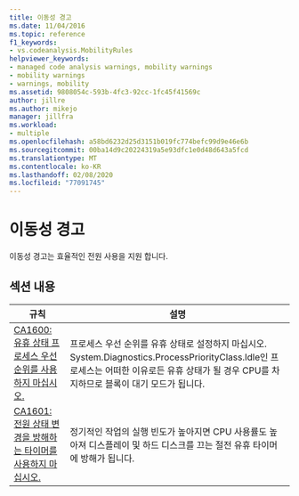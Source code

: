 ```yaml
---
title: 이동성 경고
ms.date: 11/04/2016
ms.topic: reference
f1_keywords:
- vs.codeanalysis.MobilityRules
helpviewer_keywords:
- managed code analysis warnings, mobility warnings
- mobility warnings
- warnings, mobility
ms.assetid: 9808054c-593b-4fc3-92cc-1fc45f41569c
author: jillre
ms.author: mikejo
manager: jillfra
ms.workload:
- multiple
ms.openlocfilehash: a58bd6232d25d3151b019fc774befc99d9e46e6b
ms.sourcegitcommit: 00ba14d9c20224319a5e93dfc1e0d48d643a5fcd
ms.translationtype: MT
ms.contentlocale: ko-KR
ms.lasthandoff: 02/08/2020
ms.locfileid: "77091745"
---
```

# <a name="mobility-warnings"></a>이동성 경고
이동성 경고는 효율적인 전원 사용을 지원 합니다.

## <a name="in-this-section"></a>섹션 내용

|규칙|설명|
|----------|-----------------|
|[CA1600: 유휴 상태 프로세스 우선 순위를 사용하지 마십시오.](../code-quality/ca1600.md)|프로세스 우선 순위를 유휴 상태로 설정하지 마십시오. System.Diagnostics.ProcessPriorityClass.Idle인 프로세스는 어떠한 이유로든 유휴 상태가 될 경우 CPU를 차지하므로 블록이 대기 모드가 됩니다.|
|[CA1601: 전원 상태 변경을 방해하는 타이머를 사용하지 마십시오.](../code-quality/ca1601.md)|정기적인 작업의 실행 빈도가 높아지면 CPU 사용률도 높아져 디스플레이 및 하드 디스크를 끄는 절전 유휴 타이머에 방해가 됩니다.|
